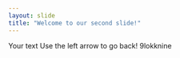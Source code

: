 ```yaml
---
layout: slide
title: "Welcome to our second slide!"
---
```

Your text
Use the left arrow to go back!
9lokknine
